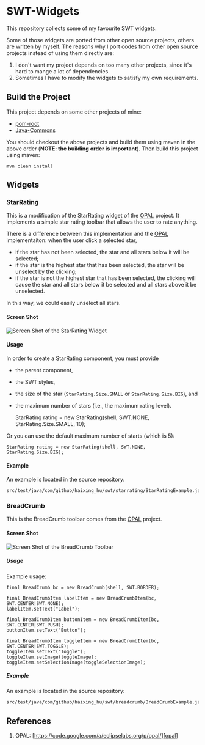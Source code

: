 # SWT-Widgets


This repository collects some of my favourite SWT widgets. 

Some of those widgets are ported from other open source projects, others are written by myself. The reasons why I port codes from other open source projects instead of using them directly are: 

1. I don't want my project depends on too many other projects, since it's hard to mange a lot of dependencies.
2. Sometimes I have to modify the widgets to satisfy my own requirements.

## Build the Project

This project depends on some other projects of mine:

- [pom-root](https://github.com/Haixing-Hu/pom-root)
- [Java-Commons](https://github.com/Haixing-Hu/commons)

You should checkout the above projects and build them using maven in the above order (**NOTE: the building order is important**). Then build this project using maven:

	mvn clean install

## Widgets

### StarRating

This is a modification of the StarRating widget of the [OPAL][opal] project. It implements a simple star rating toolbar that allows the user to rate anything. 

There is a difference between this implementation and the [OPAL][opal] implementaiton: when the user click a selected star, 

- if the star has not been selected, the star and all stars below it will be selected;
- if the star is the highest star that has been selected, the star will be unselect by the clicking; 
- if the star is not the highest star that has been selected, the clicking will cause the star and all stars below it be selected and all stars above it be unselected. 

In this way, we could easily unselect all stars. 

#### Screen Shot

![Screen Shot of the StarRating Widget](https://raw.githubusercontent.com/Haixing-Hu/swt-widgets/master/screenshots/StarRatingExample.png)

#### Usage

In order to create a StarRating component, you must provide 

- the parent component, 
- the SWT styles, 
- the size of the star (`StarRating.Size.SMALL` or `StarRating.Size.BIG`), and 
- the maximum number of stars (i.e., the maximum rating level).

	StarRating rating = new StarRating(shell, SWT.NONE, StarRating.Size.SMALL, 10);

Or you can use the default maximum number of starts (which is 5):

	StarRating rating = new StarRating(shell, SWT.NONE, StarRating.Size.BIG);
		 
#### Example

An example is located in the source repository:

	src/test/java/com/github/haixing_hu/swt/starrating/StarRatingExample.java


###  BreadCrumb

This is the BreadCrumb toolbar comes from the [OPAL][opal] project.

#### Screen Shot

![Screen Shot of the BreadCrumb Toolbar](https://raw.githubusercontent.com/Haixing-Hu/swt-widgets/master/screenshots/BreadCrumbExample.png)

##### Usage

Example usage:

	final BreadCrumb bc = new BreadCrumb(shell, SWT.BORDER);
	
	final BreadCrumbItem labelItem = new BreadCrumbItem(bc, SWT.CENTER|SWT.NONE);
	labelItem.setText("Label");
	
	final BreadCrumbItem buttonItem = new BreadCrumbItem(bc, SWT.CENTER|SWT.PUSH);
	buttonItem.setText("Button");
	
	final BreadCrumbItem toggleItem = new BreadCrumbItem(bc, SWT.CENTER|SWT.TOGGLE);
	toggleItem.setText("Toggle");
	toggleItem.setImage(toggleImage);
	toggleItem.setSelectionImage(toggleSelectionImage);


##### Example

An example is located in the source repository:

	src/test/java/com/github/haixing_hu/swt/breadcrumb/BreadCrumbExample.java


## References

1. OPAL: [https://code.google.com/a/eclipselabs.org/p/opal/][opal]


[opal]: https://code.google.com/a/eclipselabs.org/p/opal/
